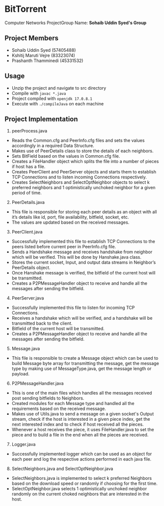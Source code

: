 # BitTorrent

Computer Networks ProjectGroup Name: **Sohaib Uddin Syed's Group**

## Project Members 
-	Sohaib Uddin Syed (57405488)
-	Kshitij Maruti Vejre (83323074)
-	Prashanth Thamminedi (45331532)

## Usage
- Unzip the project and navigate to src directory
- Compile with ```javac *.java```
- Project compiled with ```openjdk 17.0.8.1```
- Execute with ```./compileJava``` on each machine
  
## Project Implementation
1.	peerProcess.java
-	Reads the Common.cfg and PeerInfo.cfg files and sets the values accordingly in a required Data Structure.
-	Makes use of PeerDetails class to store the details of each neighbors.
-	Sets BitField based on the values in Common.cfg file.
-	Creates a FileHandler object which splits the file into a number of pieces if host has a file.
-	Creates PeerClient and PeerServer objects and starts them to establish TCP Connections and to listen incoming Connections respectively.
-	Creates SelectNeighbors and SelectOptNeighbor objects to select k preferred neighbors and 1 optimistically unchoked neighbor for a given period of time. 

2.	PeerDetails.java
-	This file is responsible for storing each peer details as an object with all it’s details like id, port, file availability, bitfield, socket, etc.
-	The values are updated based on the received messages.

3.	PeerClient.java
-	Successfully implemented this file to establish TCP Connections to the peers listed before current peer in PeerInfo.cfg file.
-	Sends a Handshake message and receives handshake from neighbor which will be verified. This will be done by Hanshake.java class.
-	Stores the current socket, Input, and output data streams in Neighbor’s PeerDetails object.
-	Once Hanshake message is verified, the bitfield of the current host will be transmitted.
-	Creates a P2PMessageHandler object to receive and handle all the messages after sending the bitfield.

4.	PeerServer.java
-	Successfully implemented this file to listen for incoming TCP Connections.
-	Receives a handshake which will be verified, and a handshake will be transmitted back to the client.
-	Bitfield of the current host will be transmitted.
-	Creates a P2PMessageHandler object to receive and handle all the messages after sending the bitfield.

5.	Message.java
-	This file is responsible to create a Message object which can be used to build Message byte array for transmitting the message, get the message type by making use of MessageType.java, get the message length or payload.

6.	P2PMessageHandler.java
-	This is one of the main files which handles all the messages received post sending bitfields to Neighbors.
-	Created modules for each Message type and handled all the requirements based on the received message.
-	Makes use of Utils.java to send a message on a given socket's Output stream, check if the host is interested in a given piece index, get the next interested index and to check if host received all the pieces.
-	Whenever a host receives the piece, it uses FileHandler.java to set the piece and to build a file in the end when all the pieces are received.

7.	Logger.java
-	Successfully implemented logger which can be used as an object for each peer and log the respective actions performed in each java file.

8. SelectNeighbors.java and SelectOptNeighbor.java
- SelectNeighbors.java is implemented to select k preferred Neighbors based on the download speed or randomly if choosing for the first time.
- SelectOptNeighbor.java selects 1 optimistically unchoked neighbor randomly on the current choked neighbors that are interested in the host.

